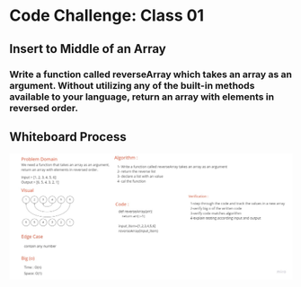 # Code Challenge: Class 01

## Insert to Middle of an Array

### Write a function called reverseArray which takes an array as an argument. Without utilizing any of the built-in methods available to your language, return an array with elements in reversed order.

## Whiteboard Process

![whiteboard](./array-reverse-new.jpg)
